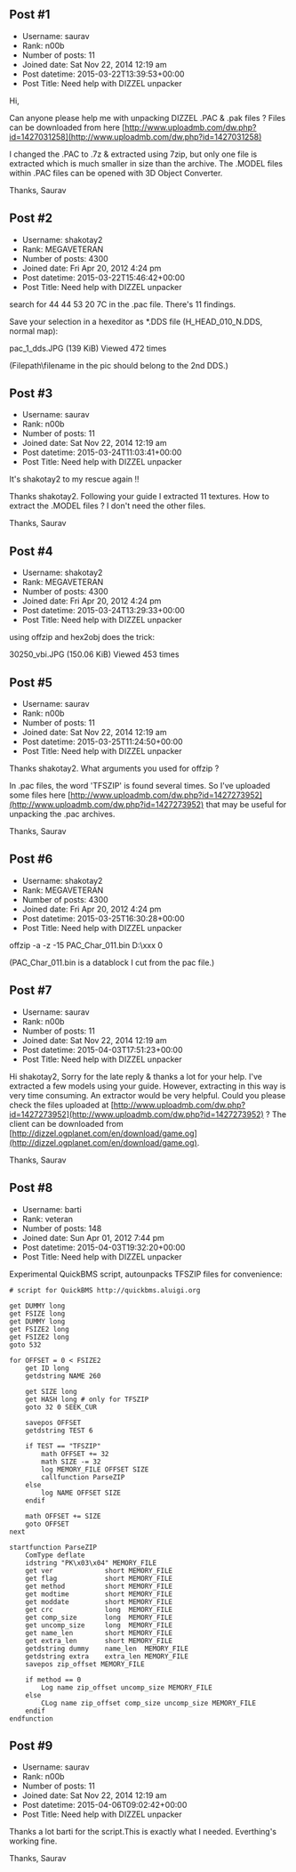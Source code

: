 ## Post #1
- Username: saurav
- Rank: n00b
- Number of posts: 11
- Joined date: Sat Nov 22, 2014 12:19 am
- Post datetime: 2015-03-22T13:39:53+00:00
- Post Title: Need help with DIZZEL unpacker

Hi,

Can anyone please help me with unpacking DIZZEL .PAC & .pak files ? Files can be downloaded from here
[http://www.uploadmb.com/dw.php?id=1427031258](http://www.uploadmb.com/dw.php?id=1427031258)

I changed the .PAC to .7z & extracted using 7zip, but only one file is extracted which is much smaller in size than the archive.
The .MODEL files within .PAC files can be opened with 3D Object Converter.

Thanks,
Saurav
## Post #2
- Username: shakotay2
- Rank: MEGAVETERAN
- Number of posts: 4300
- Joined date: Fri Apr 20, 2012 4:24 pm
- Post datetime: 2015-03-22T15:46:42+00:00
- Post Title: Need help with DIZZEL unpacker

search for 44 44 53 20 7C  in the .pac file. There's 11 findings.

Save your selection in a hexeditor as *.DDS file (H_HEAD_010_N.DDS, normal map):



pac_1_dds.JPG (139 KiB) Viewed 472 times


(Filepath\filename in the pic should belong to the 2nd DDS.)
## Post #3
- Username: saurav
- Rank: n00b
- Number of posts: 11
- Joined date: Sat Nov 22, 2014 12:19 am
- Post datetime: 2015-03-24T11:03:41+00:00
- Post Title: Need help with DIZZEL unpacker

It's shakotay2 to my rescue again !!  

Thanks shakotay2. Following your guide I extracted 11 textures.
How to extract the .MODEL files ? I don't need the other files.

Thanks,
Saurav
## Post #4
- Username: shakotay2
- Rank: MEGAVETERAN
- Number of posts: 4300
- Joined date: Fri Apr 20, 2012 4:24 pm
- Post datetime: 2015-03-24T13:29:33+00:00
- Post Title: Need help with DIZZEL unpacker

using offzip and hex2obj does the trick:



30250_vbi.JPG (150.06 KiB) Viewed 453 times
## Post #5
- Username: saurav
- Rank: n00b
- Number of posts: 11
- Joined date: Sat Nov 22, 2014 12:19 am
- Post datetime: 2015-03-25T11:24:50+00:00
- Post Title: Need help with DIZZEL unpacker

Thanks shakotay2. What arguments you used for offzip ?

In .pac files, the word 'TFSZIP' is found several times. So I've uploaded some files here [http://www.uploadmb.com/dw.php?id=1427273952](http://www.uploadmb.com/dw.php?id=1427273952) that may be useful for unpacking the .pac archives. 

Thanks,
Saurav
## Post #6
- Username: shakotay2
- Rank: MEGAVETERAN
- Number of posts: 4300
- Joined date: Fri Apr 20, 2012 4:24 pm
- Post datetime: 2015-03-25T16:30:28+00:00
- Post Title: Need help with DIZZEL unpacker

offzip -a -z -15 PAC_Char_011.bin D:\xxx 0

(PAC_Char_011.bin is a datablock I cut from the pac file.)
## Post #7
- Username: saurav
- Rank: n00b
- Number of posts: 11
- Joined date: Sat Nov 22, 2014 12:19 am
- Post datetime: 2015-04-03T17:51:23+00:00
- Post Title: Need help with DIZZEL unpacker

Hi shakotay2,
Sorry for the late reply & thanks a lot for your help. I've extracted a few models using your guide.
However, extracting in this way is very time consuming. An extractor would be very helpful.
Could you please check the files uploaded at [http://www.uploadmb.com/dw.php?id=1427273952](http://www.uploadmb.com/dw.php?id=1427273952) ?
The client can be downloaded from [http://dizzel.ogplanet.com/en/download/game.og](http://dizzel.ogplanet.com/en/download/game.og).

Thanks,
Saurav
## Post #8
- Username: barti
- Rank: veteran
- Number of posts: 148
- Joined date: Sun Apr 01, 2012 7:44 pm
- Post datetime: 2015-04-03T19:32:20+00:00
- Post Title: Need help with DIZZEL unpacker

Experimental QuickBMS script, autounpacks TFSZIP files for convenience:

```
# script for QuickBMS http://quickbms.aluigi.org

get DUMMY long
get FSIZE long
get DUMMY long
get FSIZE2 long
get FSIZE2 long
goto 532

for OFFSET = 0 < FSIZE2
	get ID long
	getdstring NAME 260
	
	get SIZE long
	get HASH long # only for TFSZIP
	goto 32 0 SEEK_CUR
	
	savepos OFFSET
	getdstring TEST 6
	
	if TEST == "TFSZIP"
		math OFFSET += 32
		math SIZE -= 32
		log MEMORY_FILE OFFSET SIZE
		callfunction ParseZIP
	else
		log NAME OFFSET SIZE
	endif
	
	math OFFSET += SIZE
	goto OFFSET
next

startfunction ParseZIP
	ComType deflate
	idstring "PK\x03\x04" MEMORY_FILE
	get ver             short MEMORY_FILE
	get flag            short MEMORY_FILE
	get method          short MEMORY_FILE
	get modtime         short MEMORY_FILE
	get moddate         short MEMORY_FILE
	get crc             long  MEMORY_FILE
	get comp_size       long  MEMORY_FILE
	get uncomp_size     long  MEMORY_FILE
	get name_len        short MEMORY_FILE
	get extra_len       short MEMORY_FILE
	getdstring dummy    name_len  MEMORY_FILE
	getdstring extra    extra_len MEMORY_FILE
	savepos zip_offset MEMORY_FILE

	if method == 0
		Log name zip_offset uncomp_size MEMORY_FILE
	else
		CLog name zip_offset comp_size uncomp_size MEMORY_FILE
	endif
endfunction
```
## Post #9
- Username: saurav
- Rank: n00b
- Number of posts: 11
- Joined date: Sat Nov 22, 2014 12:19 am
- Post datetime: 2015-04-06T09:02:42+00:00
- Post Title: Need help with DIZZEL unpacker

Thanks a lot barti for the script.This is exactly what I needed. Everthing's working fine.

Thanks,
Saurav
